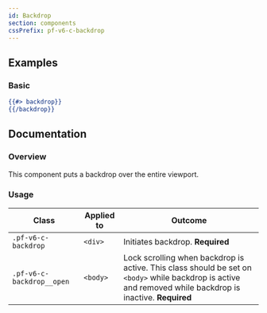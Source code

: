 ```yaml
---
id: Backdrop
section: components
cssPrefix: pf-v6-c-backdrop
---
```


## Examples

### Basic

```hbs isFullscreen
{{#> backdrop}}
{{/backdrop}}
```

## Documentation

### Overview

This component puts a backdrop over the entire viewport.

### Usage

| Class                     | Applied to | Outcome                                                                                                                                                    |
| ------------------------- | ---------- | ---------------------------------------------------------------------------------------------------------------------------------------------------------- |
| `.pf-v6-c-backdrop`       | `<div>`    | Initiates backdrop. **Required**                                                                                                                           |
| `.pf-v6-c-backdrop__open` | `<body>`   | Lock scrolling when backdrop is active. This class should be set on `<body>` while backdrop is active and removed while backdrop is inactive. **Required** |
